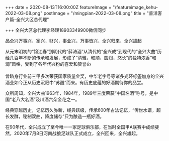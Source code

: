 +++
date = 2020-08-13T16:00:00Z
featureImage = "/featureimage_kehu-2022-03-08.png"
postImage = "/mingpian-2022-03-08.png"
title = "普洋客户篇-全兴大区总代理"

+++
全兴大区总代理李经理18903349900微信同步

品全兴万事兴，家兴，财兴，事业兴，万事皆兴，全兴归来，全兴雄起

从元末明初的“锦江春”到明代的“薛涛酒”从清代的“全兴成”到现代的“全兴大曲”历经几百年不断的传承和发展，形成了“清雅，和顺，圆润，悠长”的独特浓香“和润”风格，受到了各年代兴粉的喜爱和赞誉👍

曾跻身行业前三甲多次荣获国家质量金奖，中华老字号等诸多光环标签加身的全兴酒业如今正从历史沉寂中“苏醒”而来。有历史底蕴的好酒期待你的品尝。

众所周知，全兴大曲1963年，1984年，1989年三度荣获“中国名酒”称号，是中国“老八大名酒”及川酒六朵金花之一。

经典穿越历史，记忆历久弥新，经典跃级，传承600年古法记忆，“传世水谱，超长发酵，秘制双曲，降度储存”只为酿造一瓶好酒。

在90年代，全兴成立了至今唯一一家足球俱乐部，在当时全国甲A联赛中成绩斐然，2020年7月8日河南战狼足球队正式成立，全兴回来，全兴雄起。